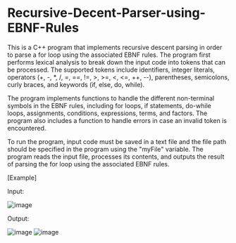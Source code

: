 # Recursive-Decent-Parser-using-EBNF-Rules

This is a C++ program that implements recursive descent parsing in order to parse a for loop using the associated EBNF rules. The program first performs lexical analysis to break down the input code into tokens that can be processed. The supported tokens include identifiers, integer literals, operators (+, -, *, /, =, ==, !=, >, >=, <, <=, ++, --), parentheses, semicolons, curly braces, and keywords (if, else, do, while).

The program implements functions to handle the different non-terminal symbols in the EBNF rules, including for loops, if statements, do-while loops, assignments, conditions, expressions, terms, and factors. The program also includes a function to handle errors in case an invalid token is encountered.

To run the program, input code must be saved in a text file and the file path should be specified in the program using the "myFile" variable. The program reads the input file, processes its contents, and outputs the result of parsing the for loop using the associated EBNF rules.

[Example]

Input: 

![image](https://user-images.githubusercontent.com/100010326/236336975-ccf94859-4a4c-4db9-a8ce-451858d33c05.png)

Output: 

![image](https://user-images.githubusercontent.com/100010326/236337080-ab9ba465-491e-4dce-bfd6-803891c2eb62.png) 
![image](https://user-images.githubusercontent.com/100010326/236337090-432ada2b-b509-4e17-bc8b-4133c20950e3.png)
